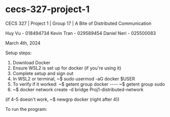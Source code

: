 # cecs-327-project-1
CECS 327 | Project 1 | Group 17 | A Bite of Distributed Communication

Huy Vu - 018494734
Kevin Tran - 029589454
Daniel Neri - 025500083

March 4th, 2024

Setup steps:
1. Download Docker
2. Ensure WSL2 is set up for docker (if you're using it)
3. Complete setup and sign out
4. In WSL2 or terminal, ~$ sudo usermod -aG docker $USER
5. To verify if it worked: ~$ getent group docker ---- ~$ getent group sudo
6. ~$ docker network create -d bridge Proj1-distributed-network

(if 4-5 doesn't work, ~$ newgrp docker (right after 4))


To run the program:


